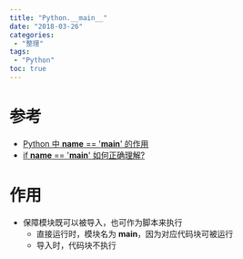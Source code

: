 ```yaml
---
title: "Python.__main__"
date: "2018-03-26"
categories:
 - "整理"
tags:
 - "Python"
toc: true
---
```



# 参考
- [Python 中 __name__ == '__main__' 的作用](https://blog.csdn.net/liang19890820/article/details/75081689)
- [if __name__ == '__main__' 如何正确理解?](https://www.zhihu.com/question/49136398)

# 作用
- 保障模块既可以被导入，也可作为脚本来执行
	- 直接运行时，模块名为 **__main__**，因为对应代码块可被运行
	- 导入时，代码块不执行